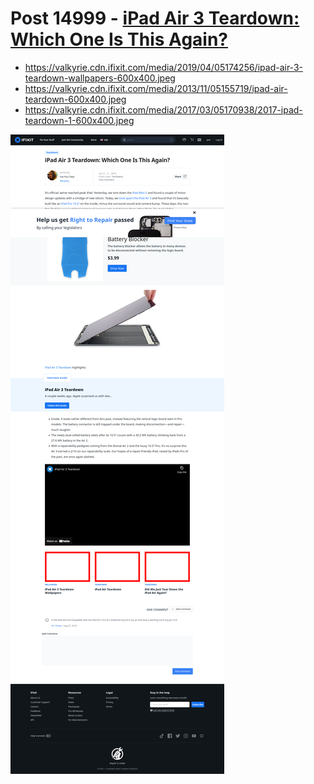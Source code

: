 # Post 14999 - [iPad Air 3 Teardown: Which One Is This Again?](https://www.ifixit.com/News/14999/ipad-air-3-teardown-which-one-is-this-again)

- https://valkyrie.cdn.ifixit.com/media/2019/04/05174256/ipad-air-3-teardown-wallpapers-600x400.jpeg
- https://valkyrie.cdn.ifixit.com/media/2013/11/05155719/ipad-air-teardown-600x400.jpeg
- https://valkyrie.cdn.ifixit.com/media/2017/03/05170938/2017-ipad-teardown-1-600x400.jpeg

![screencap](screenshots/8f131cf2-6c45-4aea-a7a6-4b084b87799b.png)
